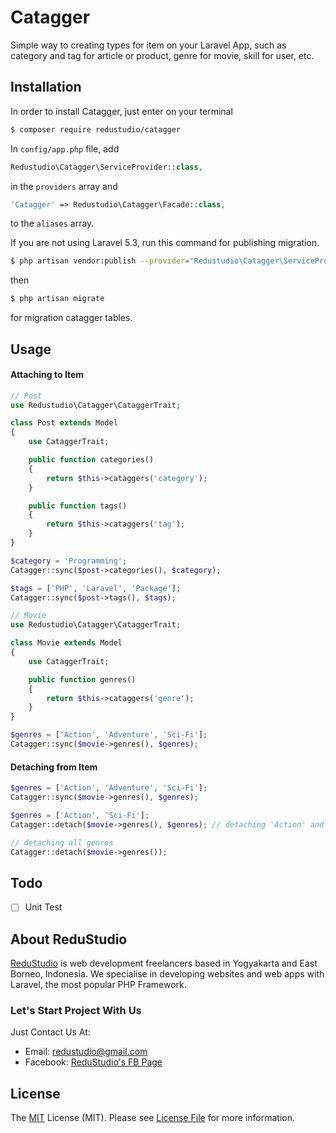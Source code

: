 # Catagger

Simple way to creating types for item on your Laravel App, such as category and tag for article or product, genre for movie, skill for user, etc.

## Installation

In order to install Catagger, just enter on your terminal

```bash
$ composer require redustudio/catagger
```

In `config/app.php` file, add

```php
Redustudio\Catagger\ServiceProvider::class,
```

in the `providers` array and

```php
'Catagger' => Redustudio\Catagger\Facade::class,
```

to the `aliases` array.

If you are not using Laravel 5.3, run this command for publishing migration.

```bash
$ php artisan vendor:publish --provider="Redustudio\Catagger\ServiceProvider" --tag="migrations"
```

then

```bash
$ php artisan migrate
```

for migration catagger tables.

## Usage

#### Attaching to Item

```php
// Post
use Redustudio\Catagger\CataggerTrait;

class Post extends Model
{
    use CataggerTrait;

    public function categories()
    {
        return $this->cataggers('category');
    }

    public function tags()
    {
        return $this->cataggers('tag');
    }
}

$category = 'Programming';
Catagger::sync($post->categories(), $category);

$tags = ['PHP', 'Laravel', 'Package'];
Catagger::sync($post->tags(), $tags);

```

```php
// Movie
use Redustudio\Catagger\CataggerTrait;

class Movie extends Model
{
    use CataggerTrait;

    public function genres()
    {
        return $this->cataggers('genre');
    }
}

$genres = ['Action', 'Adventure', 'Sci-Fi'];
Catagger::sync($movie->genres(), $genres);
```

#### Detaching from Item

```php
$genres = ['Action', 'Adventure', 'Sci-Fi'];
Catagger::sync($movie->genres(), $genres);

$genres = ['Action', 'Sci-Fi'];
Catagger::detach($movie->genres(), $genres); // detaching 'Action' and `Sci-Fi`

// detaching all genres
Catagger::detach($movie->genres());
```

## Todo

- [ ] Unit Test

## About ReduStudio

[ReduStudio][homepage] is web development freelancers based in Yogyakarta and East Borneo, Indonesia. We specialise in developing websites and web apps with Laravel, the most popular PHP Framework.

### Let's Start Project With Us

Just Contact Us At:
- Email: [redustudio@gmail.com][mailto]
- Facebook: [ReduStudio's FB Page][fbpage]

## License
The [MIT][mitlink] License (MIT). Please see [License File](LICENSE.md) for more information.


[screenshot]: admin.png
[homepage]: http://redustudio.com/
[mailto]: mailto:redustudio@gmail.com
[fbpage]: https://www.facebook.com/Redustudio/
[mitlink]: http://opensource.org/licenses/MIT
